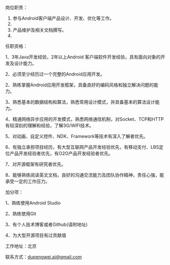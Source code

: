 岗位职责： 

1. 参与Android客户端产品设计、开发、优化等工作。 
2. 
2. 产品维护及相关文档撰写。 
3. 
任职资格： 

1、3年Java开发经验，2年以上Android 客户端软件开发经验，具有面向对象的开发及设计能力。 

2、必须至少经历过一个完整的Android应用开发。

2、熟练掌握Android应用开发框架，具备良好的编码风格和独立解决问题的能力。

3、熟悉基本的数据结构和算法，熟悉常用设计模式，并具备基本的算法设计能力。

4、精通网络异步应用的开发模式，熟悉网络通信机制，对Socket、TCP和HTTP有较深刻的理解和经验，了解3G/WIFI技术。

5、对动画、自定义控件、NDK、Framework等技术有深入了解者优先。

6、有独立承担项目经历，有大型互联网产品开发经验优先，有移动支付、LBS定位产品开发经验者优先，有O2O产品开发经验者优先。

7、对开源框架有研究者优先。

8、能够熟练阅读英文文档，良好的沟通交流能力及团队协作精神，责任心强，能承受一定的工作压力。


加分项：

1、熟练使用Android Studio

2、熟练使用Git

3、有个人技术博客或者Github(请附地址)

4、为大型开源项目有过贡献值


工作地址：北京

联系方式：dupengwei.ai@gmail.com
